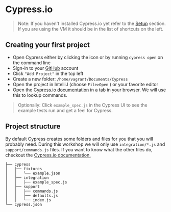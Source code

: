 # Cypress.io

> Note: If you haven't installed Cypress.io yet refer to the [Setup](/setup.md) section. If you are using the VM it should be in the list of shortcuts on the left.

## Creating your first project

* Open Cypress either by clicking the icon or by running `cypress open` on the command line
* Sign-in to your [GitHub](https://github.com/join) account
* Click `"Add Project"` in the top left
* Create a new folder: `/home/vagrant/Documents/Cypress`
* Open the project in IntelliJ \(choose `File>Open` \) or your favorite editor
* Open the [Cypress.io documentation](https://docs.cypress.io/) in a tab in your browser. We will use this to lookup commands.

> Optionally: Click `example_spec.js`  in the Cypress UI to see the example tests run and get a feel for Cypress.

## Project structure

By default Cypress creates some folders and files for you that you will probably need. During this workshop we will only use `integration/*.js` and `support/commands.js` files. If you want to know what the other files do, checkout the [Cypress.io documentation.](https://docs.cypress.io/)

```
├── cypress
│   ├── fixtures
│   │   └── example.json
│   ├── integration
│   │   ├── example_spec.js
│   ├── support
│   │   ├── commands.js
│   │   ├── defaults.js
│   │   └── index.js
└── cypress.json
```



